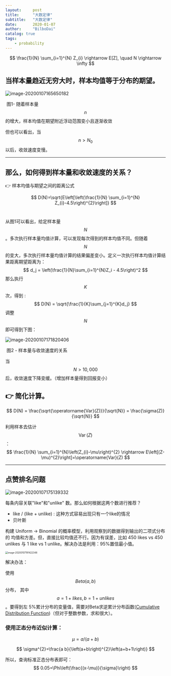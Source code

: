 ```yaml
---
layout:     post
title:      "大数定律"
subtitle:   "大数定律"
date:       2020-01-07
author:     "BilboDai"
catalog: true
tags:
    - probability
---
```


$$
\frac{1}{N} \sum_{i=1}^{N} Z_{i} \rightarrow E[Z], \quad N \rightarrow \infty
$$

## 当样本量趋近无穷大时，样本均值等于分布的期望。

![image-20200107165650182](https://tva1.sinaimg.cn/large/006tNbRwly1gao3os368yj319o0p2whj.jpg)

​			图1- 随着样本量 $$n$$  的增大，样本均值在期望附近浮动范围变小且逐渐收敛

但也可以看出，当 $$n \gt N_0$$  以后，收敛速度变慢。

------

## 那么，如何得到样本量和收敛速度的关系？

👉 样本均值与期望之间的距离公式


$$
D(N)=\sqrt{E\left[\left(\frac{1}{N} \sum_{i=1}^{N} Z_{i}-4.5\right)^{2}\right]}
$$
​	

从图1可以看出，给定样本量 $$N$$  。多次执行样本量均值计算，可以发现每次得到的样本均值不同。但随着 $$N$$ 的变大，多次执行样本量均值计算的结果偏差变小。定义一次执行样本均值计算结果距离期望距离为：
$$
d_j = \left(\frac{1}{N}\sum_{i=1}^{N}Z_i - 4.5\right)^2
$$
那么执行 $$K $$ 次，得到 :
$$
D(N) = \sqrt{\frac{1}{K}\sum_{j=1}^{K}d_j}
$$
调整 $$ N $$ 即可得到下图：

![image-20200107171820406](https://tva1.sinaimg.cn/large/006tNbRwly1gao4b5ef94j31aw0ny766.jpg)

​	              							图2 - 样本量与收敛速度的关系



当 $$ N > 10,000 $$ 后，收敛速度下降变缓。（增加样本量得到回报变小）

## 👉 简化计算。

$$
D(N) = \frac{\sqrt{\operatorname{Var}(Z)}}{\sqrt{N}} = \frac{\sigma(Z)}{\sqrt{N}}
$$

利用样本去估计 $$ \operatorname{Var}(Z) $$ ：
$$
\frac{1}{N} \sum_{i=1}^{N}\left(Z_{i}-\mu\right)^{2} \rightarrow E\left[(Z-\mu)^{2}\right]=\operatorname{Var}(Z)
$$

------

## 点赞排名问题

![image-20200107175139332](https://tva1.sinaimg.cn/large/006tNbRwly1gao59u3mloj311i0dyjtb.jpg)

每条内容关联"like"和"unlike" 数。那么如何根据这两个数进行推荐？



- like / (like + unlike) : 这种方式容易出现只有一个like的情况
- 贝叶斯

构建 Uniform -> Binomial 的概率模型，利用观察到的数据得到输出的二项式分布的 均值和方差。但，直接比较均值还不行。因为有误差，比如 450 likes vs 450 unlikes 与 1 like vs 1 unlike。解决办法是利用：95%置信最小值。

<img src="https://tva1.sinaimg.cn/large/006tNbRwly1gao7nuzfftj30y40oujtp.jpg" alt="image-20200107191422348" style="zoom:50%;" />

解决办法：

使用 $$ Beta(a,b) $$ 分布， 其中 $$a = 1+ likes, b = 1+unlikes$$ 。要得到左 5%累计分布的变量值，需要对Beta求逆累计分布函数([Cumulative Distribution Function](https://en.wikipedia.org/wiki/Cumulative_Distribution_Function))（但对于整数参数，求和很大）。

### 使用正态分布近似计算：

$$
\mu=a /\left(a+b\right)
$$

$$
\sigma^{2}=\frac{a b}{\left(a+b\right)^{2}\left(a+b+1\right)}
$$

所以，查询标准正态分布表即可：
$$
0.05=\Phi\left(\frac{(x-\mu)}{\sigma}\right)
$$
